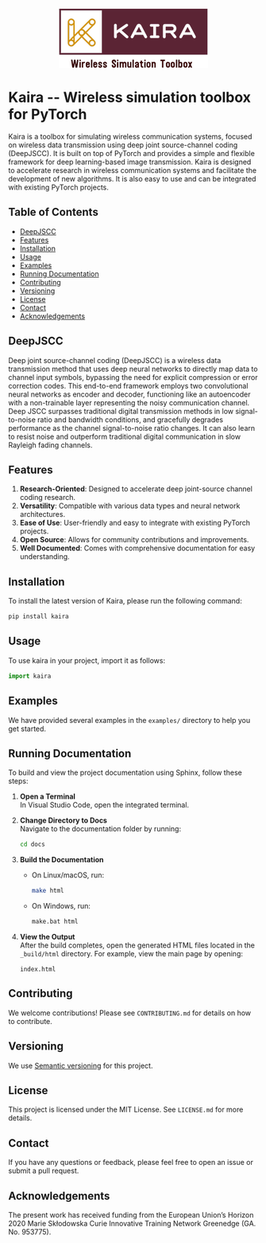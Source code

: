 <p align="center">
  <img src="docs/logo.png" />
</p>

# Kaira -- Wireless simulation toolbox for PyTorch

Kaira is a toolbox for simulating wireless communication systems, focused on wireless data transmission using deep joint source-channel coding (DeepJSCC). It is built on top of PyTorch and provides a simple and flexible framework for deep learning-based image transmission. Kaira is designed to accelerate research in wireless communication systems and facilitate the development of new algorithms. It is also easy to use and can be integrated with existing PyTorch projects.

## Table of Contents
- [DeepJSCC](#deepjscc)
- [Features](#features)
- [Installation](#installation)
- [Usage](#usage)
- [Examples](#examples)
- [Running Documentation](#running-documentation)
- [Contributing](#contributing)
- [Versioning](#versioning)
- [License](#license)
- [Contact](#contact)
- [Acknowledgements](#acknowledgements)

## DeepJSCC
Deep joint source-channel coding (DeepJSCC) is a wireless data transmission method that uses deep neural networks to directly map data to channel input symbols, bypassing the need for explicit compression or error correction codes. This end-to-end framework employs two convolutional neural networks as encoder and decoder, functioning like an autoencoder with a non-trainable layer representing the noisy communication channel. Deep JSCC surpasses traditional digital transmission methods in low signal-to-noise ratio and bandwidth conditions, and gracefully degrades performance as the channel signal-to-noise ratio changes. It can also learn to resist noise and outperform traditional digital communication in slow Rayleigh fading channels.

## Features

1. **Research-Oriented**: Designed to accelerate deep joint-source channel coding research.
2. **Versatility**: Compatible with various data types and neural network architectures.
3. **Ease of Use**: User-friendly and easy to integrate with existing PyTorch projects.
4. **Open Source**: Allows for community contributions and improvements.
5. **Well Documented**: Comes with comprehensive documentation for easy understanding.

## Installation

To install the latest version of Kaira, please run the following command:

```bash
pip install kaira
```

## Usage

To use kaira in your project, import it as follows:

```python
import kaira
```

## Examples

We have provided several examples in the `examples/` directory to help you get started.

## Running Documentation

To build and view the project documentation using Sphinx, follow these steps:

1. **Open a Terminal**  
   In Visual Studio Code, open the integrated terminal.

2. **Change Directory to Docs**  
   Navigate to the documentation folder by running:
   ```bash
   cd docs
   ```

3. **Build the Documentation**  
   - On Linux/macOS, run:
     ```bash
     make html
     ```
   - On Windows, run:
     ```bat
     make.bat html
     ```

4. **View the Output**  
   After the build completes, open the generated HTML files located in the `_build/html` directory. For example, view the main page by opening:
   ```plaintext
   index.html
   ```

## Contributing

We welcome contributions! Please see `CONTRIBUTING.md` for details on how to contribute.

## Versioning
We use [Semantic versioning](http://semver.org/) for this project.

## License

This project is licensed under the MIT License. See `LICENSE.md` for more details.

## Contact

If you have any questions or feedback, please feel free to open an issue or submit a pull request.

## Acknowledgements

The present work has received funding from the European Union’s Horizon 2020 Marie Skłodowska Curie Innovative Training Network Greenedge (GA. No. 953775).